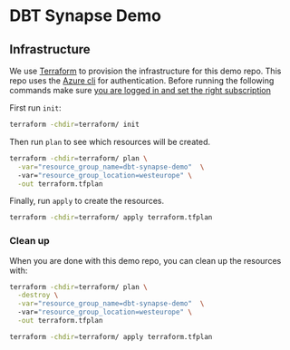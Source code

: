 # DBT Synapse Demo

## Infrastructure

We use [Terraform](https://www.terraform.io/) to provision the infrastructure
for this demo repo. This repo uses the [Azure cli](https://docs.microsoft.com/en-us/cli/azure/install-azure-cli) 
for authentication. Before running the following commands make sure [you are logged
in and set the right subscription](https://registry.terraform.io/providers/hashicorp/azurerm/latest/docs/guides/azure_cli)

First run `init`:

```bash
terraform -chdir=terraform/ init
```

Then run `plan` to see which resources will be created.

```bash
terraform -chdir=terraform/ plan \
  -var="resource_group_name=dbt-synapse-demo"  \ 
  -var="resource_group_location=westeurope" \
  -out terraform.tfplan
```

Finally, run `apply` to create the resources.

```bash
terraform -chdir=terraform/ apply terraform.tfplan
```

### Clean up

When you are done with this demo repo, you can clean up the resources with:

```bash
terraform -chdir=terraform/ plan \
  -destroy \
  -var="resource_group_name=dbt-synapse-demo"  \ 
  -var="resource_group_location=westeurope" \
  -out terraform.tfplan

terraform -chdir=terraform/ apply terraform.tfplan
```

